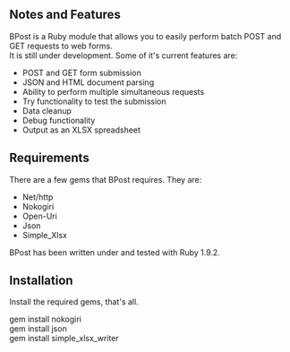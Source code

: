 ## Notes and Features ##
BPost is a Ruby module that allows you to easily perform batch POST and GET requests to web forms.  
It is still under development. Some of it's current features are:  
* POST and GET form submission  
* JSON and HTML document parsing  
* Ability to perform multiple simultaneous requests  
* Try functionality to test the submission  
* Data cleanup  
* Debug functionality  
* Output as an XLSX spreadsheet  
  
## Requirements ##

There are a few gems that BPost requires. They are:  
* Net/http  
* Nokogiri  
* Open-Uri  
* Json  
* Simple_Xlsx  

BPost has been written under and tested with Ruby 1.9.2.  

## Installation ##
Install the required gems, that's all.  
  
  gem install nokogiri  
  gem install json  
  gem install simple_xlsx_writer  

